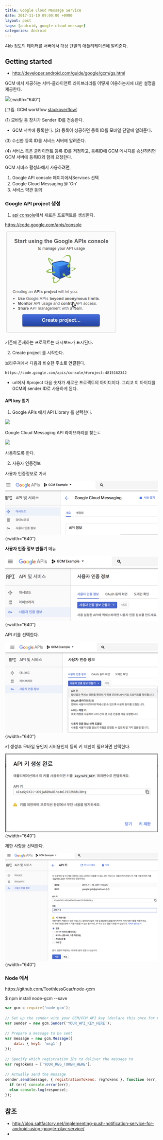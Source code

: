 ```yaml
---
title: Google Cloud Message Service
date: 2017-11-10 09:00:00 +0900
layout: post
tags: [android, google cloud message]
categories: Android
---
```


4kb  정도의 데이터를 서버에서 대상 단말의 애플리케이션에 알려준다.


## Getting started
 - http://developer.android.com/guide/google/gcm/gs.html

GCM 에서 제공하는 서버-클라이언트 라이브러리를 어떻게 이용하는지에 대한 설명을 제공한다.

![](https://i.stack.imgur.com/TsFav.jpg){:width="640"}

[그림. GCM workflow [stackoverflow](https://stackoverflow.com/questions/38812375/how-android-gcm-works)]

(1) 모바일 등 장치가 Sender ID를 전송한다.
   - GCM 서버에 등록한다.
(2) 등록이 성공하면 등록 ID를 모바일 단말에 알려준다.

(3) 수신한 등록 ID를 서비스 서버에 알려준다.

(4) 서비스 측은 클라이언트 등록 ID를 저정하고, 등록ID에 GCM 메시지를 송신하려면 GCM 서버에 등록ID와 함께 요청한다.

GCM 서비스 활성화해서 사용하려면,

1) Google API console 페이지에서Services  선택
2) Google Cloud Messaging 을 ‘On’
3) 서비스 약관 동의


### Google API project 생성

1) [api console](https://code.google.com/apis/console
)에서 새로운 프로젝트를 생성한다.

https://code.google.com/apis/console

![](/images/google/gcm-api-start-01.png)



기존에 존재하는 프로젝트는 대시보드가 표시된다.

2) Create project 를 시작한다.

브라우져에서 다음과 비슷한 주소로 연결된다.

```
https://code.google.com/apis/console/#project:4815162342
```

 - url에서 #project 다음 숫자가 새로운 프로젝트의 아이디이다. 그리고 이 아이디를 GCM의 sender ID로 사용하게 된다.





#### API key 얻기

1) Google APIs 에서 API Library 를 선택한다.

![](/images/google/gcm-api-library-key01.png)

Google Cloud Messaging API 라이브러리를 찾는ㄷ

![](/images/google/gcm-api-libraries-gcm.png)

사용하도록 한다.


2) 사용자 인증정보

사용자 인증정보로 가서

![](/images/google/gcm-api-auth01.png){:width="640"}

 **사용자 인증 정보 만들기** 메뉴

![](/images/google/gcm-api-auth02.png){:width="640"}

API 키를 선택한다.

![](/images/google/gcm-api-auth03.png){:width="640"}

키 생성후 모바일 용인지 서버용인지 등의 키 제한이 필요하면 선택한다.

![](/images/google/gcm-api-auth04.png){:width="640"}

제한 사항을 선택한다.

![](/images/google/gcm-api-auth05.png){:width="640"}


### Node 에서

https://github.com/ToothlessGear/node-gcm

$ npm install node-gcm --save


```js
var gcm = require('node-gcm');

// Set up the sender with your GCM/FCM API key (declare this once for multiple messages)
var sender = new gcm.Sender('YOUR_API_KEY_HERE');

// Prepare a message to be sent
var message = new gcm.Message({
    data: { key1: 'msg1' }
});

// Specify which registration IDs to deliver the message to
var regTokens = ['YOUR_REG_TOKEN_HERE'];

// Actually send the message
sender.send(message, { registrationTokens: regTokens }, function (err, response) {
  if (err) console.error(err);
  else console.log(response);
});
```


## 참조
 - http://blog.saltfactory.net/implementing-push-notification-service-for-android-using-google-play-service/
 - 